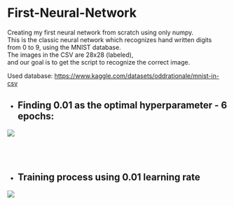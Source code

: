 # First-Neural-Network

Creating my first neural network from scratch using only numpy.<br>
This is the classic neural network which recognizes hand written digits<br> from 0 to 9,
using the MNIST database.<br>
The images in the CSV are 28x28 (labeled), <br>
and our goal is to get the script to recognize the correct image.
<br>

Used database: https://www.kaggle.com/datasets/oddrationale/mnist-in-csv

* ##  Finding 0.01 as the optimal hyperparameter - 6 epochs:

![](C:\Users\kalot\Desktop\Screenshot_7.png)
<br>
<br>
<br>
<br>

* ## **Training process using 0.01 learning rate**
![](C:\Users\kalot\Desktop\Screenshot_9.png)
